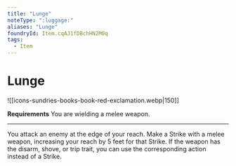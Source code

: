 ```yaml
---
title: "Lunge"
noteType: ":luggage:"
aliases: "Lunge"
foundryId: Item.cqAJ1fDBchHN2M0q
tags:
  - Item
---
```


# Lunge
![[icons-sundries-books-book-red-exclamation.webp|150]]

**Requirements** You are wielding a melee weapon.

* * *

You attack an enemy at the edge of your reach. Make a Strike with a melee weapon, increasing your reach by 5 feet for that Strike. If the weapon has the disarm, shove, or trip trait, you can use the corresponding action instead of a Strike.
